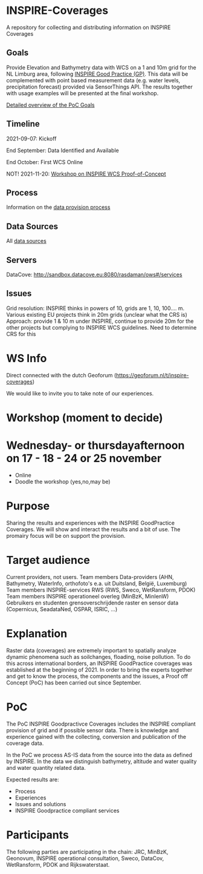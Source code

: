 # INSPIRE-Coverages
A repository for collecting and distributing information on INSPIRE Coverages

## Goals

Provide Elevation and Bathymetry data with WCS on a 1 and 10m grid for the NL Limburg area, following [INSPIRE Good Practice (GP)](https://inspire.ec.europa.eu/coverage-good-practice). This data will be complemented with point based measurement data (e.g. water levels, precipitation forecast) provided via SensorThings API. The results together with usage examples will be presented at the final workshop.

[Detailed overview of the PoC Goals](docs/goals.md)

## Timeline

2021-09-07: Kickoff

End September: Data Identified and Available 

End October: First WCS Online

NOT! 2021-11-20: [Workshop on INSPIRE WCS Proof-of-Concept](docs/Workshop.md)

## Process

Information on the [data provision process](docs/ProvisionProcess.md)

## Data Sources

All [data sources](docs/DataSources.md)

## Servers

DataCove: http://sandbox.datacove.eu:8080/rasdaman/ows#/services

## Issues

Grid resolution: INSPIRE thinks in powers of 10, grids are 1, 10, 100.... m. Various existing EU projects think in 20m grids (unclear what the CRS is)
Approach: provide 1 & 10 m under INSPIRE, continue to provide 20m for the other projects but complying to INSPIRE WCS guidelines. Need to determine CRS for this


# WS Info
Direct connected with the dutch Geoforum (https://geoforum.nl/t/inspire-coverages)

We would like to invite you to take note of our experiences.

# Workshop (moment to decide)
# Wednesday- or thursdayafternoon on  17 - 18 - 24 or 25 november 
- Online
- Doodle the workshop (yes,no,may be)

# Purpose
Sharing the results and experiences with the INSPIRE GoodPractice Coverages.
We will show and interact the results and a bit of use. The promairy focus will be on support the provision.

# Target audience
Current providers, not users. 
Team members Data-providers (AHN, Bathymetry, WaterInfo, orthofoto's e.a. uit Duitsland, België, Luxemburg)
Team members INSPIRE-services RWS (RWS, Sweco, WetRansform, PDOK)
Team members INSPIRE operationeel overleg (MinBzK, MinIenW)
Gebruikers en studenten grensoverschrijdende raster en sensor data (Copernicus, SeadataNed, OSPAR, ISRIC, ...)

# Explanation
Raster data (coverages) are extremely important to spatially analyze dynamic phenomena such as soilchanges, floading, noise pollution.
To do this across international borders, an INSPIRE GoodPractice coverages was established at the beginning of 2021. In order to bring the experts together and get to know the process, the components and the issues, a Proof off Concept (PoC) has been carried out since September.

# PoC
The PoC INSPIRE Goodpractivce Coverages includes the INSPIRE compliant provision of grid and if possible sensor data.
There is knowledge and experience gained with the collecting, conversion and publication of the coverage data. 

In the PoC we process AS-IS data from the source into the data as defined by INSPIRE. 
In the data we distinguish bathymetry, altitude and water quality and water quantity related data.

Expected results are:
- Process
- Experiences
- Issues and solutions
- INSPIRE Goodpractice compliant services

# Participants
The following parties are participating in the chain: JRC, MinBzK, Geonovum, INSPIRE operational consultation, Sweco, DataCov, WetRansform, PDOK and Rijkswaterstaat.

